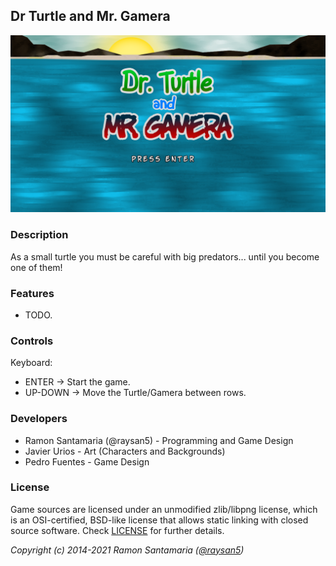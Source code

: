 ## Dr Turtle and Mr. Gamera

![Dr Turtle and Mr. Gamera](screenshots/screenshot000.png "Dr Turtle and Mr. Gamera")

### Description

As a small turtle you must be careful with big predators... until you become one of them!

### Features

 - TODO.

### Controls

Keyboard:
 - ENTER -> Start the game.
 - UP-DOWN -> Move the Turtle/Gamera between rows.
 
### Developers

 - Ramon Santamaria (@raysan5) - Programming and Game Design
 - Javier Urios - Art (Characters and Backgrounds)
 - Pedro Fuentes - Game Design

### License

Game sources are licensed under an unmodified zlib/libpng license, which is an OSI-certified, BSD-like license that allows static linking with closed source software. Check [LICENSE](LICENSE) for further details.

*Copyright (c) 2014-2021 Ramon Santamaria ([@raysan5](https://twitter.com/raysan5))*